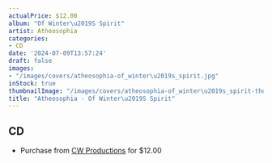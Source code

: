 ```yaml
---
actualPrice: $12.00
album: "Of Winter\u2019S Spirit"
artist: Atheosophia
categories:
- CD
date: '2024-07-09T13:57:24'
draft: false
images:
- "/images/covers/atheosophia-of_winter\u2019s_spirit.jpg"
inStock: true
thumbnailImage: "/images/covers/atheosophia-of_winter\u2019s_spirit-thumb.jpg"
title: "Atheosophia - Of Winter\u2019S Spirit"
---
```


## CD
* Purchase from [CW Productions](https://shop.cwproductions.net/products/atheosophia-shadowgate-of-winter-s-spirit-cd-1) for $12.00
